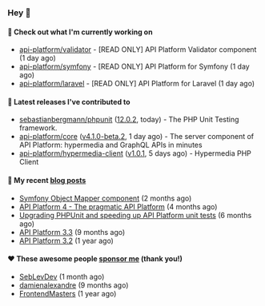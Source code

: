 ### Hey 👋

#### 👷 Check out what I'm currently working on

- [api-platform/validator](https://github.com/api-platform/validator) - [READ ONLY] API Platform Validator component (1 day ago)
- [api-platform/symfony](https://github.com/api-platform/symfony) - [READ ONLY] API Platform for Symfony (1 day ago)
- [api-platform/laravel](https://github.com/api-platform/laravel) - [READ ONLY] API Platform for Laravel (1 day ago)

#### 🔭 Latest releases I've contributed to

- [sebastianbergmann/phpunit](https://github.com/sebastianbergmann/phpunit) ([12.0.2](https://github.com/sebastianbergmann/phpunit/releases/tag/12.0.2), today) - The PHP Unit Testing framework.
- [api-platform/core](https://github.com/api-platform/core) ([v4.1.0-beta.2](https://github.com/api-platform/core/releases/tag/v4.1.0-beta.2), 1 day ago) - The server component of API Platform: hypermedia and GraphQL APIs in minutes
- [api-platform/hypermedia-client](https://github.com/api-platform/hypermedia-client) ([v1.0.1](https://github.com/api-platform/hypermedia-client/releases/tag/v1.0.1), 5 days ago) - Hypermedia PHP Client

#### 📜 My recent [blog posts](https://soyuka.me)

- [Symfony Object Mapper component](https://soyuka.me/symfony-object-mapper-component/) (2 months ago)
- [API Platform 4 - The pragmatic API Platform](https://soyuka.me/api-platform-4-the-pragmatic-api-platform/) (4 months ago)
- [Upgrading PHPUnit and speeding up API Platform unit tests](https://soyuka.me/upgrading-phpunit-and-speeding-up-api-platform-unit-tests/) (6 months ago)
- [API Platform 3.3](https://soyuka.me/api-platform-3.3/) (9 months ago)
- [API Platform 3.2](https://soyuka.me/api-platform-3.2/) (1 year ago)

#### ❤️ These awesome people [sponsor me](https://github.com/sponsors/soyuka) (thank you!)

- [SebLevDev](https://github.com/SebLevDev) (1 month ago)
- [damienalexandre](https://github.com/damienalexandre) (9 months ago)
- [FrontendMasters](https://github.com/FrontendMasters) (1 year ago)
